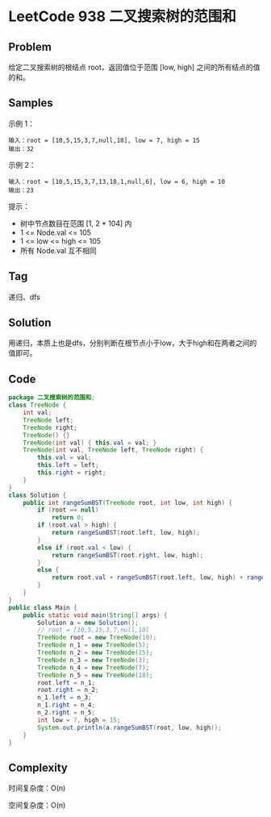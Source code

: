 # LeetCode 938 二叉搜索树的范围和

## Problem

给定二叉搜索树的根结点 root，返回值位于范围 [low, high] 之间的所有结点的值的和。

## Samples

示例 1：

```
输入：root = [10,5,15,3,7,null,18], low = 7, high = 15
输出：32
```


示例 2：

```
输入：root = [10,5,15,3,7,13,18,1,null,6], low = 6, high = 10
输出：23
```


提示：

- 树中节点数目在范围 [1, 2 * 104] 内
- 1 <= Node.val <= 105
- 1 <= low <= high <= 105
- 所有 Node.val 互不相同

## Tag

递归、dfs

## Solution

用递归，本质上也是dfs，分别判断在根节点小于low，大于high和在两者之间的值即可。

## Code

```java
package 二叉搜索树的范围和;
class TreeNode {
    int val;
    TreeNode left;
    TreeNode right;
    TreeNode() {}
    TreeNode(int val) { this.val = val; }
    TreeNode(int val, TreeNode left, TreeNode right) {
        this.val = val;
        this.left = left;
        this.right = right;
    }
}
class Solution {
    public int rangeSumBST(TreeNode root, int low, int high) {
        if (root == null)
            return 0;
        if (root.val > high) {
            return rangeSumBST(root.left, low, high);
        }
        else if (root.val < low) {
            return rangeSumBST(root.right, low, high);
        }
        else {
            return root.val + rangeSumBST(root.left, low, high) + rangeSumBST(root.right, low, high);
        }
    }
}
public class Main {
    public static void main(String[] args) {
        Solution a = new Solution();
        // root = [10,5,15,3,7,null,18]
        TreeNode root = new TreeNode(10);
        TreeNode n_1 = new TreeNode(5);
        TreeNode n_2 = new TreeNode(15);
        TreeNode n_3 = new TreeNode(3);
        TreeNode n_4 = new TreeNode(7);
        TreeNode n_5 = new TreeNode(18);
        root.left = n_1;
        root.right = n_2;
        n_1.left = n_3;
        n_1.right = n_4;
        n_2.right = n_5;
        int low = 7, high = 15;
        System.out.println(a.rangeSumBST(root, low, high));
    }
}
```

## Complexity

时间复杂度：O(n)

空间复杂度：O(n)